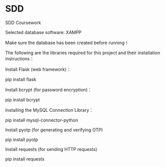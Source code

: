 # SDD
SDD Coursework

Selected database software: XAMPP

Make sure the database has been created before running！

The following are the libraries required for this project and their installation instructions：

Install Flask (web framework)：

pip install flask

Install bcrypt (for password encryption)：

pip install bcrypt

Installing the MySQL Connection Library：

pip install mysql-connector-python

Install pyotp (for generating and verifying OTP)

pip install pyotp

Install requests (for sending HTTP requests)

pip install requests
